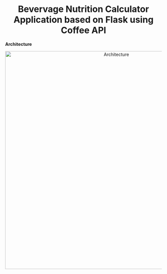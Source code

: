 <h1 align="center">Bevervage Nutrition Calculator Application based on Flask using Coffee API</h1>

<B>Architecture</B>
<p align="center">
  <img width="700" src="[https://github.com/karanpardeshi11/Nasa/blob/main/ReadMe/architecture.jpg](https://github.com/Zhu-Lifeng/Cloud-Computing-miniproject/blob/2515fb446b3f66caa56b610ef7b2d7486b8fd8e8/Readme/%E5%9B%BE%E7%89%871.png)https://github.com/Zhu-Lifeng/Cloud-Computing-miniproject/blob/2515fb446b3f66caa56b610ef7b2d7486b8fd8e8/Readme/%E5%9B%BE%E7%89%871.png" alt="Architecture">
</p>
